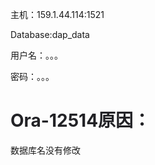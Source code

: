 主机：159.1.44.114:1521

Database:dap_data

用户名：。。。

密码：。。。



# <font style="color:rgb(34, 34, 38);">Ora-12514原因：</font>
数据库名没有修改

